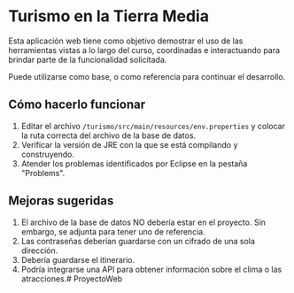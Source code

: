 # Turismo en la Tierra Media

Esta aplicación web tiene como objetivo demostrar el uso de las herramientas vistas a lo largo del curso, coordinadas e interactuando para brindar parte de la funcionalidad solicitada.

Puede utilizarse como base, o como referencia para continuar el desarrollo.

## Cómo hacerlo funcionar

1. Editar el archivo `/turismo/src/main/resources/env.properties` y colocar la ruta correcta del archivo de la base de datos.
2. Verificar la versión de JRE con la que se está compilando y construyendo.
3. Atender los problemas identificados por Eclipse en la pestaña "Problems".

## Mejoras sugeridas

1. El archivo de la base de datos NO debería estar en el proyecto. Sin embargo, se adjunta para tener uno de referencia.
2. Las contraseñas deberían guardarse con un cifrado de una sola dirección.
3. Debería guardarse el itinerario.
4. Podría integrarse una API para obtener información sobre el clima o las atracciones.# ProyectoWeb
